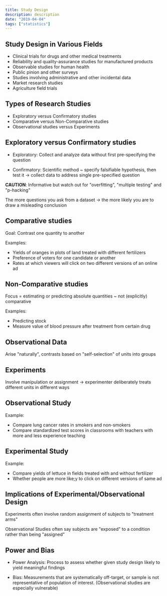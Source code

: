 ```yaml
---
title: Study Design
description: description
date: "2019-04-04"
tags: ["statistics"]
---
```


## Study Design in Various Fields

- Clinical trials for drugs and other medical treatments
- Reliability and quality-assurance studies for manufactured products
- Observable studies for human health
- Public pinion and other surveys
- Studies involving administrative and other incidental data
- Market research studies
- Agriculture field trials

## Types of Research Studies

- Exploratory versus Confirmatory studies
- Comparative versus Non-Comparative studies
- Observational studies versus Experiments

## Exploratory versus Confirmatory studies

- Exploratory: Collect and analyze data without first pre-specifying the question

- Confirmatory: Scientific method ~ specify falsifiable hypothesis, then test it -> collect data to address single pre-specified question

**CAUTION**: Informative but watch out for "overfitting", "multiple testing" and "p-hacking"

The more questions you ask from a dataset -> the more likely you are to draw a misleading conclusion

## Comparative studies

Goal: Contrast one quantity to another

Examples:

- Yields of oranges in plots of land treated with different fertilizers
- Preference of voters for one candidate or another
- Rates at which viewers will click on two different versions of an online ad

## Non-Comparative studies

Focus = estimating or predicting absolute quantities ~ not (explicitly) comparative

Examples:

- Predicting stock
- Measure value of blood pressure after treatment from certain drug

## Observational Data

Arise "naturally", contrasts based on "self-selection" of units into groups

## Experiments

Involve manipulation or assignment -> experimenter deliberately treats different units in different ways

## Observational Study

Example:

- Compare lung cancer rates in smokers and non-smokers
- Compare standardized test scores in classrooms with teachers with more and less experience teaching

## Experimental Study

Example:

- Compare yields of lettuce in fields treated with and without fertilizer
- Whether people are more like;y to click on different versions of same ad

## Implications of Experimental/Observational Design

Experiments often involve random assignment of subjects to "treatment arms"

Observational Studies often say subjects are "exposed" to a condition rather than being "assigned"

## Power and Bias

- Power Analysis: Process to assess whether given study design likely to yield meaningful findings

- Bias: Measurements that are systematically off-target, or sample is not representative of population of interest. (Observational studies are especially vulnerable)
